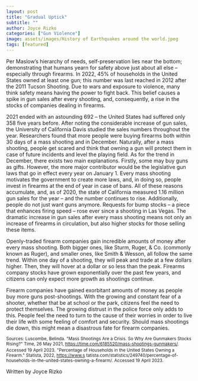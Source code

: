 ```yaml
---
layout: post
title: "Gradual Uptick"
subtitle: ""
author: Joyce Rizko
categories: ["Gun Violence"]
image: assets/images/History of Earthquakes around the world.jpeg
tags: [featured]
---
```

Per Maslow’s hierarchy of needs, self-preservation lies near the bottom; demonstrating that humans yearn for safety above just about all else – especially through firearms. In 2022, 45% of households in the United States owned at least one gun; this number was last reached in 2012 after the 2011 Tucson Shooting. Due to wars and exposure to violence, many think safety means having the power to fight back. This belief causes a spike in gun sales after every shooting, and, consequently, a rise in the stocks of companies dealing in firearms.

2021 ended with an astounding 692 – the United States had suffered only 358 five years before. After noting the considerable increase of gun sales, the University of California Davis studied the sales numbers throughout the year. Researchers found that more people were buying firearms both within 30 days of a mass shooting and in December. Naturally, after a mass shooting, people get scared and think that owning a gun will protect them in case of future incidents and level the playing field. As for the trend in December, there exists two main explanations. Firstly, some may buy guns as gifts. However, the more major contributor would be the legislative gun laws that go in effect every year on January 1. Every mass shooting motivates the government to create more laws, and, in doing so, people invest in firearms at the end of year in case of bans. All of these reasons accumulate, and, as of 2020, the state of California measured 1.16 million gun sales for the year – and the number continues to rise. Additionally, people do not just want guns anymore. Requests for bump stocks – a piece that enhances firing speed – rose ever since a shooting in Las Vegas. The dramatic increase in gun sales after every mass shooting means not only an increase of firearms in circulation, but also higher stocks for those selling these items.

Openly-traded firearm companies gain incredible amounts of money after every mass shooting. Both bigger ones, like Sturm, Ruger, & Co. (commonly known as Ruger), and smaller ones, like Smith & Wesson, all follow the same trend. Within one day of a shooting, they will peak and trade at a few dollars higher. Then, they will hover at a dollar or so less than the peak. Firearms company stocks have grown exponentially over the past few years, and citizens can only expect more growth as shootings continue.

Firearm companies have gained exorbitant amounts of money as people buy more guns post-shootings. With the growing and constant fear of a shooter, whether that be at school or the park, citizens feel the need to protect themselves. The growing distrust in the police force only adds to this. People feel the need to turn to the cause of their worries in order to live their life with some feeling of comfort and security. Should mass shootings die down, this might mean a disastrous fate for firearm companies.

<small> Sources: </small>
<small>Luscombe, Belinda. "Mass Shootings Are a Crisis. So Why Are Gunmakers Stocks Rising?" Time, 26 May 2021, https://time.com/6185520/mass-shootings-gunmakers/. Accessed 19 April 2023.</small>
<small>"Percentage of Households in the United States Owning a Firearm." Statista, 2022, https://www.s tatista.com/statistics/249740/percentage-of-households-in-the-united-states-owning-a-firearm/. Accessed 19 April 2023. </small>

Written by Joyce Rizko
